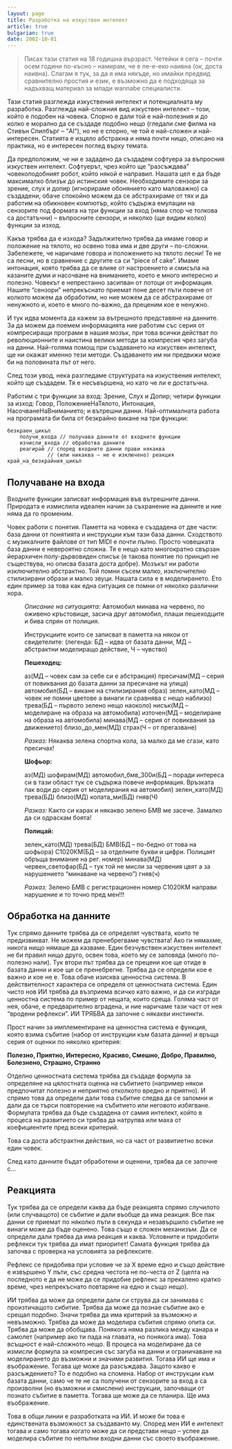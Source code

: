 ```yaml
---
layout: page
title: Разработка на изкуствен интелект
article: true
bulgarian: true
date: 2002-10-01
---
```


> Писах тази статия на 18 годишна вързраст. Четейки я сега – почти осем години по-късно – намирам, че е ле-е-еко наивна (ок, доста наивна). Слагам я тук, за да я има някъде, но имайки предвид сравнително простия и език, е възможно да е подходяща за надъхващ материал за млади wannabe специалисти.

Тази статия разглежда изкуствения интелект и потенциалната му разработка. Разглежда най-сложния вид изкуствен интелект – този, който е подобен на човека. Спорно е дали той е най-полезния и до колко е морално да се създаде подобно нещо (гледали сме филма на Стивън Спилбърг – “AI”), но не е спорно, че той е най-сложен и най-интересен. Статията е изцяло абстракна и няма почти нищо, описано на практика, но е интересен поглед върху темата.

Да предположим, че ни е зададено да създадем софтуера за въпросния изкуствен интелект. Софтуерът, чрез който ще “разсъждава” човекоподобният робот, който някой е направил. Нашата цел е да бъде максималко близък до истинския човек. Необходимите сензори за зрение, слух и допир (игнорираме обонянието като маловажно) са създадени, обаче спокойно можем да се абстрахираме от тях и да работим на обикновен компютър, който съдържа емулации на сензорите под формата на три функции за вход (няма спор че толкова са достатъчни) – въпросните сензори, и няколко (ще видим колко) функции за изход.

Какъв трябва да е изхода? Задължително трябва да имаме говор и положение на тялото, но освено това има и две други – по-сложни. Забележете, че наричаме говора и положението на тялото лесни! Те не са лесни, но в сравнение с другите са си “piece of cake”. Имаме интонация, която трябва да се влияе от настроението и смисъла на казаните думи и насочване на вниманието, което е много интересно и полезно. Човекът е непрестанно засипван от потоци от информация. Нашите “сензори” непрекъснато приемат поне десет пъти повече от колкото можем да обработим, но ние можем да се абстрахираме от ненужното и, което е много по-важно, да преценим кое е ненужно.

И тук идва момента да кажем за вътрешното представяне на данните. За да можем да поемем информацията ние работим със серия от компресиращи програми в нашия мозък, при това всички действат по революционните и наистина велики методи за компресия чрез загуба на данни. Най-голяма помощ при създаването на изкуствен интелект, ще ни окажат именно тези методи. Създаването им ни предвижи може би на половината път от него.

След този увод, нека разгледаме структурата на изкуствения интелект, който ще създадем. Тя е несъвършена, но като че ли е достатъчна.

Работим с три функции за вход: Зрение, Слух и Допир; четири функции за изход: Говор, ПоложениеНаТялото, Интонация, НасочванеНаВниманието; и вътрешни данни. Най-оптималната работа на програмата би била от безкрайно викане на три функции:

```
безкраен_цикъл
    получи_входа // получава данните от входните функции
    изчисли_входа // обработва данните
    реагирай // според входните данни прави някаква
             // (или никаква – не е изключено) реакция
край_на_безкрайния_цикъл
```

## Получаване на входа

Входните функции записват информация във вътрешните данни. Природата е измислила идеален начин за съхранение на данните и ние няма да го променим.

Човек работи с понятия. Паметта на човека е създадена от две части: база данни от понятията и инструкции към тази база данни. Сходството с музикалните файлове от тип MIDI е почти пълно. Просто човешката база данни е невероятно сложна. Тя е нещо като многократно свързан йерархичен полу-дървовиден списък (е такова понятие по принцип не съществува, но описва базата доста добре). Мозъкът ни работи изключително абстрактно. Той помни съсем малко, изключително стилизирани образи и малко звуци. Нашата сила е в моделирането. Ето един пример за това как една ситуация се помни от няколко различни хора.

<p style="padding-left: 40px;"><em>Описание на ситуацията:</em> Автомобил минава на червено, по оживено кръстовище, засичa друг автомобил, плаши пешеходците и бива спрян от полиция.</p>

<p style="padding-left: 40px;">Инструкциите които се записват в паметта на някои от свидетелите: (легенда: БД – идва от базата данни, МД – абстрактни моделиращо действие, Ч – чувство)</p>

<p style="padding-left: 40px;"><strong>Пешеходец:</strong></p>

<p style="padding-left: 40px;">аз(МД – човек сам за себе си е абстракция) пресичам(МД – серия от повиквания до базата данни за пресичане на улица) автомобил(БД – викане на стилизирания образ) зелен_като(МД – човек не помни цветове а винаги ги сравнява с нещо наблизо) трева(БД – първото зелено нещо наоколо) нисък(МД – моделиране на образа на автомобила) източен(МД – моделиране на образа на автомобила) минава(МД – серия от повиквания за движението) близо_до_мен(МД) страх(Ч – от прегазване)</p>

<p style="padding-left: 40px;"><em>Разказ:</em> Някаква зелена спортна кола, за малко да ме сгази, като пресичах!</p>

<p style="padding-left: 40px;"><strong>Шофьор:</strong></p>

<p style="padding-left: 40px;">аз(МД) шофирам(МД) автомобил_бмв_300и(БД – поради интереса си в тази област тук се съдържа повече информация. Връзката пак води до серия от моделирания на автомобил) зелен_като(МД) трева(БД) близо(МД) колата_ми(БД) гняв(Ч)</p>

<p style="padding-left: 40px;"><em>Разказ:</em> Както си карах и някакво зелено БМВ ме засече. Замалко да си одраскам боята!</p>

<p style="padding-left: 40px;"><strong>Полицай:</strong></p>

<p style="padding-left: 40px;">зелен_като(МД) трева(БД) БМВ(БД – по-бедно от това на шофьора) С1020КМ(БД – за отделните букви и цифри. Полицаят обръща внимание на рег. номер) минава(МД) червен_светофар(БД – тук той не мисли за червения цвят а за нарушението “минаване на червено”) гняв(ч)</p>

<p style="padding-left: 40px;"><em>Разказ:</em> Зелено БМВ с регистрационен номер С1020КМ направи нарушение и то точно пред мен!!!</p>

## Обработка на данните

Тук спрямо данните трябва да се определят чувствата, които те предизвикват. Не можем да пренебрегваме чувствата! Ако ги нямахме, никога нищо нямаше да казваме. Един безчувствен изкуствен интелект не би правил нищо друго, освен това, което му се заповяда (много по-полезно нали). Тук втори път трябва да се прецени кое ще отиде в базата данни и кое ще се пренебрегне. Трябва да се определи кое е важно и кое не е. Това обаче изисква ценностна система. В действителност характера се определя от ценностната система. Един чисто нов ИИ трябва да възприема всичко като важно, и да си изгради ценностна система по пример от нещата, които среща. Голяма част от нея, обаче, е предварително вградена, и ние наричаме тази част от нея “вродени рефлекси”. ИИ ТРЯБВА да започне с някакви инстинкти.

Прост начин за имплементиране на ценностна система е функция, която взима събитие (набор от инструкции към базата данни) и връща серия от оценки по няколко критерия:

**Полезно, Приятно, Интересно, Красиво, Смешно, Добро, Правилно, Болезнено, Страшно, Странно**

Отделно ценностната система трябва да създаде формула за определяне на цялостната оценка на събитието (например някои предпочитат полезно и неприятно отколкото вредно и приятно). И спрямо това да определи дали това събитие следва да се запомни и дали да се търси повторение на събитието или неговото избягване. Формулата трябва да бъде създадена от самия интелект, който в процеса на развитието си трябва да натрупва или маха от коефициентите пред всеки критерий.

Това са доста абстрактни действия, но са част от развитиетно всеки един човек.

След като данните бъдат обработени и оценени, трябва да се започне с...

## Реакцията

Тук трябва да се определи каква да бъде реакцията спрямо случилото (или случващото) се събитие и дали въобще да има реакция. Все пак данни се приемат по няколко пъти в секунда и незавършило събитие не винаги може да бъде оценено. Това също е сложен механизъм. Да се определи дали трябва да има реакция и каква. Условните и придобити рефлекси тук трябва да имат приоритет! Самата функция трябва да започва с проверка на условията за рефлексите.

Рефлекс се придобива при условие че за Х време едно и също действие е извършено Y пъти, със средна честота не по-честа от Z (целта на последното е да не може да се придобие рефлекс за прекалено кратко време, чрез непрекъснато повтаряне на едно и също нещо).

ИИ трябва да може да определи дали си струва да си занимава с произтичащото сибитие. Трябва да може да познае събитие ако е срещал подобно. Значи трябва да има критерий за възможно и невъзможно. Трябва да може да моделира събития спрямо опита си. Трябва да може да обобщава. Понякога няма разлика между канара и самолет (например ако ти пада на главата, но понякога има). Това всъщност е най-сложното нещо. В процеса на моделиране да се измисли формула за компресия със загуба на данни и ограничаване на моделирането до възможни и значими развития. Тогава ИИ ще има и въображение. Тогава ще може да разсъждава. Защото какво е разсъждението? То е подобно на спомена. Набор от инструкции към базата данни, само че те не са получени от сензорите за вход а са произволни (но възможни и смислени) инструкции, започващи от познато събитие в паметта. Тогава ще може да се планира. Ще има въображение.

Това в общи линии е разработката на ИИ. И може би това е единствената възможност за създаванто му. Според мен ИИ е интелект тогава и само тогава когато може да си представи нещо – успее да моделира събитие по непълни входни данни със своето въображение.


